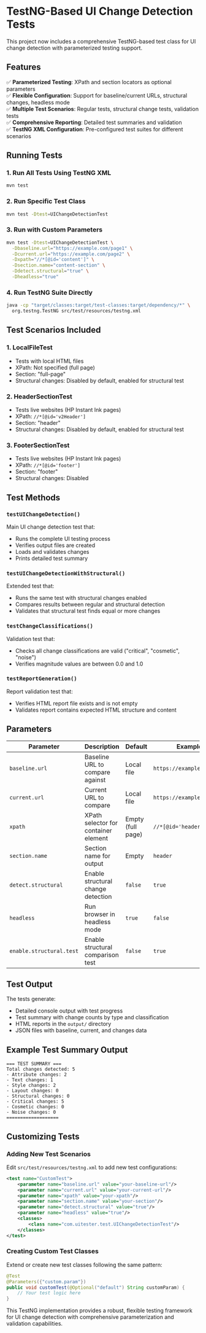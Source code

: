 # TestNG-Based UI Change Detection Tests

This project now includes a comprehensive TestNG-based test class for UI change detection with parameterized testing support.

## Features

✅ **Parameterized Testing**: XPath and section locators as optional parameters  
✅ **Flexible Configuration**: Support for baseline/current URLs, structural changes, headless mode  
✅ **Multiple Test Scenarios**: Regular tests, structural change tests, validation tests  
✅ **Comprehensive Reporting**: Detailed test summaries and validation  
✅ **TestNG XML Configuration**: Pre-configured test suites for different scenarios  

## Running Tests

### 1. Run All Tests Using TestNG XML
```bash
mvn test
```

### 2. Run Specific Test Class
```bash
mvn test -Dtest=UIChangeDetectionTest
```

### 3. Run with Custom Parameters
```bash
mvn test -Dtest=UIChangeDetectionTest \
  -Dbaseline.url="https://example.com/page1" \
  -Dcurrent.url="https://example.com/page2" \
  -Dxpath="//*[@id='content']" \
  -Dsection.name="content-section" \
  -Ddetect.structural="true" \
  -Dheadless="true"
```

### 4. Run TestNG Suite Directly
```bash
java -cp "target/classes:target/test-classes:target/dependency/*" \
  org.testng.TestNG src/test/resources/testng.xml
```

## Test Scenarios Included

### 1. LocalFileTest
- Tests with local HTML files
- XPath: Not specified (full page)
- Section: "full-page"
- Structural changes: Disabled by default, enabled for structural test

### 2. HeaderSectionTest
- Tests live websites (HP Instant Ink pages)
- XPath: `//*[@id='v2Header']`
- Section: "header"
- Structural changes: Disabled by default, enabled for structural test

### 3. FooterSectionTest
- Tests live websites (HP Instant Ink pages)
- XPath: `//*[@id='footer']`
- Section: "footer"
- Structural changes: Disabled

## Test Methods

### `testUIChangeDetection()`
Main UI change detection test that:
- Runs the complete UI testing process
- Verifies output files are created
- Loads and validates changes
- Prints detailed test summary

### `testUIChangeDetectionWithStructural()`
Extended test that:
- Runs the same test with structural changes enabled
- Compares results between regular and structural detection
- Validates that structural test finds equal or more changes

### `testChangeClassifications()`
Validation test that:
- Checks all change classifications are valid ("critical", "cosmetic", "noise")
- Verifies magnitude values are between 0.0 and 1.0

### `testReportGeneration()`
Report validation test that:
- Verifies HTML report file exists and is not empty
- Validates report contains expected HTML structure and content

## Parameters

| Parameter | Description | Default | Example |
|-----------|-------------|---------|---------|
| `baseline.url` | Baseline URL to compare against | Local file | `https://example.com/old` |
| `current.url` | Current URL to compare | Local file | `https://example.com/new` |
| `xpath` | XPath selector for container element | Empty (full page) | `//*[@id='header']` |
| `section.name` | Section name for output | Empty | `header` |
| `detect.structural` | Enable structural change detection | `false` | `true` |
| `headless` | Run browser in headless mode | `true` | `false` |
| `enable.structural.test` | Enable structural comparison test | `false` | `true` |

## Test Output

The tests generate:
- Detailed console output with test progress
- Test summary with change counts by type and classification
- HTML reports in the `output/` directory
- JSON files with baseline, current, and changes data

## Example Test Summary Output

```
=== TEST SUMMARY ===
Total changes detected: 5
- Attribute changes: 2
- Text changes: 1
- Style changes: 2
- Layout changes: 0
- Structural changes: 0
- Critical changes: 5
- Cosmetic changes: 0
- Noise changes: 0
===================
```

## Customizing Tests

### Adding New Test Scenarios
Edit `src/test/resources/testng.xml` to add new test configurations:

```xml
<test name="CustomTest">
    <parameter name="baseline.url" value="your-baseline-url"/>
    <parameter name="current.url" value="your-current-url"/>
    <parameter name="xpath" value="your-xpath"/>
    <parameter name="section.name" value="your-section"/>
    <parameter name="detect.structural" value="true"/>
    <parameter name="headless" value="true"/>
    <classes>
        <class name="com.uitester.test.UIChangeDetectionTest"/>
    </classes>
</test>
```

### Creating Custom Test Classes
Extend or create new test classes following the same pattern:

```java
@Test
@Parameters({"custom.param"})
public void customTest(@Optional("default") String customParam) {
    // Your test logic here
}
```

This TestNG implementation provides a robust, flexible testing framework for UI change detection with comprehensive parameterization and validation capabilities.
